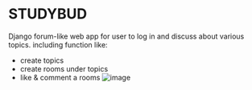 # STUDYBUD
Django forum-like web app for user to log in and discuss about various topics.
including function like:
- create topics
- create rooms under topics
- like & comment a rooms
![image](https://github.com/wongzc/STUDYBUD/assets/52870701/d8500ca9-9995-47c7-84ea-a3fc2856fb80)

